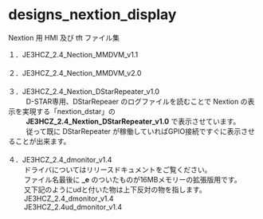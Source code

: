 # designs_nextion_display
Nextion 用 HMI 及び tft ファイル集

１．JE3HCZ_2.4_Nection_MMDVM_v1.1<br><br>
２．JE3HCZ_2.4_Nection_MMDVM_v2.0<br><br>
３．JE3HCZ_2.4_Nextion_DStarRepeater_v1.0<br>
&nbsp;&nbsp;&nbsp;&nbsp;&nbsp;&nbsp;&nbsp;&nbsp;
D-STAR専用、DStarRepeaer のログファイルを読むことで Nextion の表示を実現する「nextion_dstar」の<br>
&nbsp;&nbsp;&nbsp;&nbsp;&nbsp;&nbsp;&nbsp;&nbsp;
<b>JE3HCZ_2.4_Nextion_DStarRepeater_v1.0</b> で表示させています。<br>
&nbsp;&nbsp;&nbsp;&nbsp;&nbsp;&nbsp;&nbsp;&nbsp;
従って既に DStarRepeater が稼働していればGPIO接続ですぐに表示させることが出来ます。<br><br>
４．JE3HCZ_2.4_dmonitor_v1.4<br>
&nbsp;&nbsp;&nbsp;&nbsp;&nbsp;&nbsp;&nbsp;&nbsp;ドライバについてはリリースドキュメントをご覧ください。<br>
&nbsp;&nbsp;&nbsp;&nbsp;&nbsp;&nbsp;&nbsp;&nbsp;ファイル名最後に <b>_e</b> のついたものが16MBメモリーの拡張版用です。<br>
&nbsp;&nbsp;&nbsp;&nbsp;&nbsp;&nbsp;&nbsp;&nbsp;又下記のようにudと付いた物は上下反対の物を指します。<br>
&nbsp;&nbsp;&nbsp;&nbsp;&nbsp;&nbsp;&nbsp;&nbsp;JE3HCZ_2.4_dmonitor_v1.4<br>
&nbsp;&nbsp;&nbsp;&nbsp;&nbsp;&nbsp;&nbsp;&nbsp;JE3HCZ_2.4ud_dmonitor_v1.4<br>

